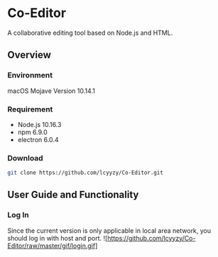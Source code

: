 # Co-Editor
A collaborative editing tool based on Node.js and HTML.

## Overview
### Environment
macOS Mojave Version 10.14.1

### Requirement
- Node.js 10.16.3
- npm 6.9.0
- electron 6.0.4

### Download
```bash
git clone https://github.com/lcyyzy/Co-Editor.git
```

## User Guide and Functionality
### Log In
Since the current version is only applicable in local area network, you should log in with host and port.
![https://github.com/lcyyzy/Co-Editor/raw/master/gif/login.gif]



